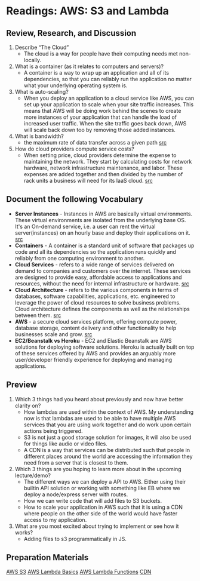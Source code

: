 # Readings: AWS: S3 and Lambda

## Review, Research, and Discussion

1. Describe “The Cloud”
    - The cloud is a way for people have their computing needs met non-locally.
1. What is a container (as it relates to computers and servers)?
    - A container is a way to wrap up an application and all of its dependencies, so that you can reliably run the application no matter what your underlying operating system is.
1. What is auto-scaling?
    - When you deploy an application to a cloud service like AWS, you can set up your application to scale when your site traffic increases. This means that AWS will be doing work behind the scenes to create more instances of your application that can handle the load of increased user traffic. When the site traffic goes back down, AWS will scale back down too by removing those added instances.
1. What is bandwidth?
    - the maximum rate of data transfer across a given path [src](https://en.wikipedia.org/wiki/Bandwidth_(computing))
1. How do cloud providers compute service costs?
    - When setting price, cloud providers determine the expense to maintaining the network. They start by calculating costs for network hardware, network infrastructure maintenance, and labor. These expenses are added together and then divided by the number of rack units a business will need for its IaaS cloud. [src](https://expedient.com/knowledgebase/blog/2015-05-01-how-the-cost-of-cloud-computing-is-calculated/#:~:text=When%20setting%20price%2C%20cloud%20providers,need%20for%20its%20IaaS%20cloud.)

## Document the following Vocabulary

- **Server Instances** - Instances in AWS are basically virtual environments. These virtual environments are isolated from the underlying base OS. It's an On-demand service, i.e. a user can rent the virtual server(instances) on an hourly base and deploy their applications on it. [src](https://www.edureka.co/blog/ec2-instances-in-aws/)
- **Containers** - A container is a standard unit of software that packages up code and all its dependencies so the application runs quickly and reliably from one computing environment to another.
- **Cloud Services** - refers to a wide range of services delivered on demand to companies and customers over the internet. These services are designed to provide easy, affordable access to applications and resources, without the need for internal infrastructure or hardware. [src](https://www.citrix.com/glossary/what-is-a-cloud-service.html#:~:text=The%20term%20%22cloud%20services%22%20refers,for%20internal%20infrastructure%20or%20hardware.)
- **Cloud Architecture** - refers to the various components in terms of databases, software capabilities, applications, etc. engineered to leverage the power of cloud resources to solve business problems. Cloud architecture defines the components as well as the relationships between them. [src](https://www.hcltech.com/technology-qa/what-is-cloud-architecture#:~:text=Cloud%20Architecture%20refers%20to%20the,as%20the%20relationships%20between%20them.&text=Cloud%20resources,-Software%20components%20and)
- **AWS** - a secure cloud services platform, offering compute power, database storage, content delivery and other functionality to help businesses scale and grow. [src](https://blog.usejournal.com/what-is-aws-and-what-can-you-do-with-it-395b585b03c)
- **EC2/Beanstalk vs Heroku** - EC2 and Elastic Beanstalk are AWS solutions for deploying software solutions. Heroku is actually built on top of these services offered by AWS and provides an arguably more user/developer friendly experience for deploying and managing applications.

## Preview

1. Which 3 things had you heard about previously and now have better clarity on?
    - How lambdas are used within the context of AWS. My understanding now is that lambdas are used to be able to have multiple AWS services that you are using work together and do work upon certain actions being triggered.
    - S3 is not just a good storage solution for images, it will also be used for things like audio or video files.
    - A CDN is a way that services can be distributed such that people in different places around the world are accessing the information they need from a server that is closest to them.
1. Which 3 things are you hoping to learn more about in the upcoming lecture/demo?
    - The different ways we can deploy a API to AWS. Either using their builtin API solution or working with something like EB where we deploy a node/express server with routes.
    - How we can write code that will add files to S3 buckets.
    - How to scale your application in AWS such that it is using a CDN where people on the other side of the world would have faster access to my application.
1. What are you most excited about trying to implement or see how it works?
    - Adding files to s3 programmatically in JS.

## Preparation Materials

[AWS S3](https://aws.amazon.com/s3/)
[AWS Lambda Basics](https://www.serverless.com/aws-lambda)
[AWS Lambda Functions](https://aws.amazon.com/lambda/)
[CDN](https://cyberhoot.com/cybrary/content-delivery-network-cdn/)
